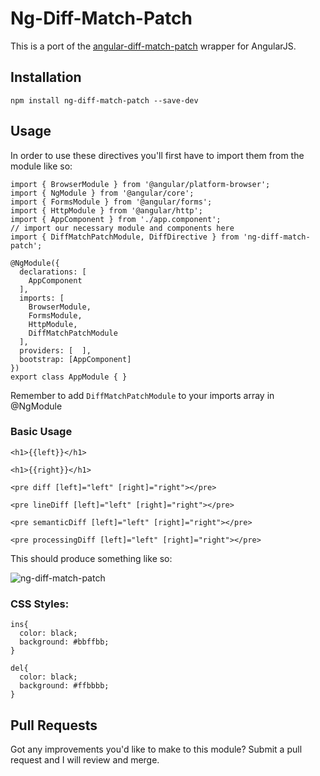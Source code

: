 Ng-Diff-Match-Patch
=====================

This is a port of the [angular-diff-match-patch](https://github.com/amweiss/angular-diff-match-patch) wrapper for AngularJS. 

## Installation

~~~
npm install ng-diff-match-patch --save-dev
~~~

## Usage

In order to use these directives you'll first have to import them from the module like so:

~~~
import { BrowserModule } from '@angular/platform-browser';
import { NgModule } from '@angular/core';
import { FormsModule } from '@angular/forms';
import { HttpModule } from '@angular/http';
import { AppComponent } from './app.component';
// import our necessary module and components here 
import { DiffMatchPatchModule, DiffDirective } from 'ng-diff-match-patch';

@NgModule({
  declarations: [
    AppComponent
  ],
  imports: [
    BrowserModule,
    FormsModule,
    HttpModule,
    DiffMatchPatchModule
  ],
  providers: [  ],
  bootstrap: [AppComponent]
})
export class AppModule { }
~~~

Remember to add ```DiffMatchPatchModule``` to your imports array in @NgModule

### Basic Usage

~~~
<h1>{{left}}</h1>

<h1>{{right}}</h1>

<pre diff [left]="left" [right]="right"></pre>

<pre lineDiff [left]="left" [right]="right"></pre>

<pre semanticDiff [left]="left" [right]="right"></pre>

<pre processingDiff [left]="left" [right]="right"></pre>
~~~

This should produce something like so:

![ng-diff-match-patch](https://tutorialedge.net/uploads/ngDiffMatchPatchv2.png)


### CSS Styles:

~~~
ins{
  color: black;
  background: #bbffbb;
}

del{
  color: black;
  background: #ffbbbb;
}
~~~

## Pull Requests

Got any improvements you'd like to make to this module? Submit a pull request and I will review and merge.